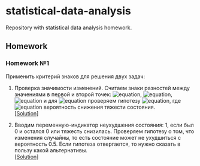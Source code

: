 # statistical-data-analysis
Repository with statistical data analysis homework.

## Homework

### Homework №1
Применить критерий знаков для решения двух задач:
1. Проверка значимости изменений. Считаем знаки разностей между значениями в первой и второй точек: ![equation](https://latex.codecogs.com/svg.image?n_-), ![equation](https://latex.codecogs.com/svg.image?n_0), ![equation](https://latex.codecogs.com/svg.image?n_+) и для ![equation](https://latex.codecogs.com/svg.image?n=n_-%20+%20n_+) проверяем гипотезу ![equation](https://latex.codecogs.com/svg.image?H_0:\%20p=0.5), где ![equation](https://latex.codecogs.com/svg.image?p) вероятность снижения тяжести состояния. </br> [[Solution]](./task_01/subtask_1/solution.ipynb)

2. Вводим переменную-индикатор неухудшения состояния: 1, если был 0 и остался 0 или тяжесть снизилась. Проверяем гипотезу о том, что изменения случайны, то есть состояние может не ухудшиться с вероятность 0.5. Если гипотеза отвергается, то нужно сказать в пользу какой альтернативы. </br> [[Solution]](./task_01/subtask_2/solution.ipynb)

